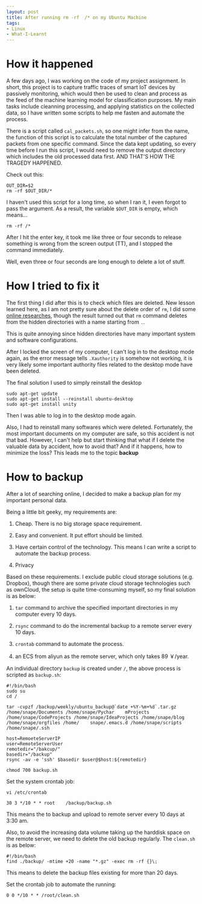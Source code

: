 ```yaml
---
layout: post
title: After running rm -rf  /* on my Ubuntu Machine
tags:
- Linux
- What-I-Learnt
---
```


# How it happened

A few days ago, I was working on the code of my project assignment.  In short, this project is to capture traffic traces of smart IoT devices by passively monitoring,  which would then be used to clean and process as the feed of the machine learning model for classification purposes. My main tasks include cleanning processing, and applying statistics on the collected data, so I have written some scripts to help me fasten and automate the process. 


There is a script called `cal_packets.sh`, so one might infer from the name, the function of this script is to calculate the total number of the captured packets from one specific command.  Since the data kept updating, so every time before I run this script, I would need to remove the output directory which includes the old processed data first. AND THAT'S HOW THE TRAGEDY HAPPENED.


Check out this:
```
OUT_DIR=$2
rm -rf $OUT_DIR/*
```

I haven't used this script for a long time, so when I ran it, I even forgot to pass the argument. As a result, the variable `$OUT_DIR` is empty, which means...

```
rm -rf /*
```

After I hit the enter key, it took me like three or four seconds to release something is wrong from the screen output  (TT), and I stopped the command immediately. 

Well, even three or four seconds are long enough to delete a lot of stuff. 



# How I tried to fix it 

The first thing I did after this is to check which files are deleted. New lesson learned here,  as I am not pretty sure about the delete order of `rm`, I did some [online researches](https://stackoverflow.com/questions/30614912/linux-rm-rf-delete-orders), though the result turned out that `rm` command deletes from the hidden directories with a name starting from `.`.

This is quite annoying since hidden directories have many important system and software configurations.   

After I locked the screen of my computer, I can't log in to the desktop mode again, as the error message tells `.Xauthority` is somehow not working, it is very likely some important authority files related to the desktop mode have been deleted. 

The final solution I used to simply reinstall the desktop 

```
sudo apt-get update
sudo apt-get install --reinstall ubuntu-desktop
sudo apt-get install unity
```

Then I was able to log in to the desktop mode again. 

Also, I had to reinstall many softwares which were deleted. Fortunately, the most important documents on my computer are safe, so this accident is not that bad. However, I can't help but start thinking that what if I delete the valuable data by accident, how to avoid that? And if it happens, how to minimize the loss?  This leads me to the topic **backup**



# How to backup 
After a lot of searching online, I decided to make a backup plan for my important personal data. 

Being a little bit geeky, my requirements are:

1. Cheap. There is no big storage space requirement. 

2. Easy and convenient. It put effort should be limited. 

3. Have certain control of the technology. This means I can write a script to automate the backup process. 

4. Privacy

Based on these requirements. I exclude public cloud storage solutions (e.g. Dropbox),  though there are some private cloud storage technologies such as ownCloud, the setup is quite time-consuming myself, so my final solution is as below:

1. `tar` command to archive the specified important directories in my computer every 10 days.

2. `rsync` command to do the incremental backup to a remote server every 10 days.

3. `crontab` command to automate the process.

4. an ECS from aliyun as the remote server, which only takes 89 ￥/year.

An individual directory `backup` is created under  `/`, the above process is scripted as `backup.sh`:

```
#!/bin/bash 
sudo su
cd /

tar -cvpzf /backup/weekly/ubuntu_backup@`date +%Y-%m+%d`.tar.gz /home/snape/Documents /home/snape/Pychar    mProjects /home/snape/CodeProjects /home/snape/IdeaProjects /home/snape/blog /home/snape/orgfiles /home/    snape/.emacs.d /home/snape/scripts /home/snape/.ssh

host=RemoeteServerIP
user=RemoteServerUser
remotedir="/bakcup/"
basedir="/backup"
rsync -av -e 'ssh' $basedir $user@$host:${remotedir}
```

```
chmod 700 backup.sh
```

Set the system crontab job:

```
vi /etc/crontab
```

```
30 3 */10 * * root    /backup/backup.sh
```

This means the to backup and upload to remote server every 10 days at 3:30 am.

Also, to avoid the increasing data volume taking up the harddisk space on the remote server, we need to delete the old backup regularly. The `clean.sh` is as below: 

```
#!/bin/bash
find ./backup/ -mtime +20 -name "*.gz" -exec rm -rf {}\;
```

This means to delete the backup files existing for more than 20 days.

Set the crontab job to automate the running:

```
0 0 */10 * * /root/clean.sh
```
